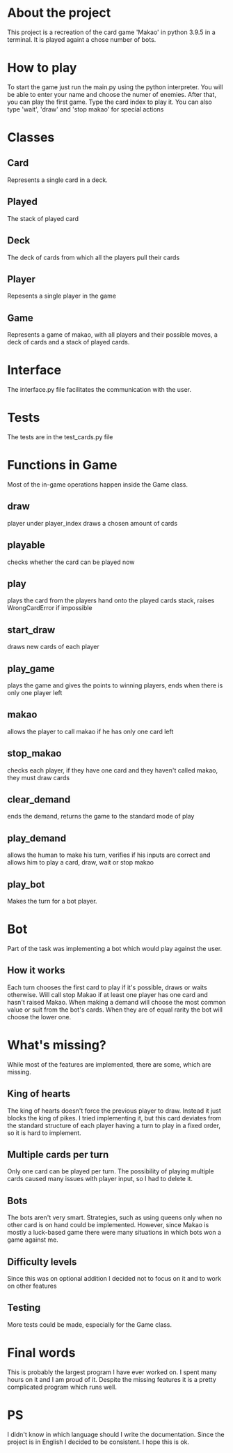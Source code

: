 # About the project
This project is a recreation of the card game 'Makao' in python 3.9.5 in a terminal. It is played againt a chose number of bots.

# How to play
To start the game just run the main.py using the python interpreter. You will be able to enter your name and choose the numer of enemies. After that, you can play the first game. Type the card index to play it. You can also type 'wait', 'draw' and 'stop makao' for special actions

# Classes
## Card
Represents a single card in a deck.
## Played
The stack of played card
## Deck
The deck of cards from which all the players pull their cards
## Player
Repesents a single player in the game
## Game
Represents a game of makao, with all players and their possible moves, a deck of cards and a stack of played cards.

# Interface
The interface.py file facilitates the communication with the user.

# Tests
The tests are in the test_cards.py file

# Functions in Game
Most of the in-game operations happen inside the Game class.
## draw
player under player_index draws a chosen amount of cards
## playable
checks whether the card can be played now
## play
plays the card from the players hand onto the played cards stack, raises WrongCardError if impossible
## start_draw
draws new cards of each player
## play_game
plays the game and gives the points to winning players, ends when there is only one player left
## makao
allows the player to call makao if he has only one card left
## stop_makao
checks each player, if they have one card and they haven't called makao, they must draw cards
## clear_demand
ends the demand, returns the game to the standard mode of play
## play_demand
allows the human to make his turn, verifies if his inputs are correct and allows him to play a card, draw, wait or stop makao
## play_bot
Makes the turn for a bot player.

# Bot
Part of the task was implementing a bot which would play against the user.
## How it works
Each turn chooses the first card to play if it's possible, draws or waits otherwise. Will call stop Makao if at least one player has one card and hasn't raised Makao. When making a demand will choose the most common value or suit from the bot's cards. When they are of equal rarity the bot will choose the lower one.

# What's missing?
While most of the features are implemented, there are some, which are missing.
## King of hearts
The king of hearts doesn't force the previous player to draw. Instead it just blocks the king of pikes. I tried implementing it, but this card deviates from the standard structure of each player having a turn to play in a fixed order, so it is hard to implement.
## Multiple cards per turn
Only one card can be played per turn. The possibility of playing multiple cards caused many issues with player input, so I had to delete it.
## Bots
The bots aren't very smart. Strategies, such as using queens only when no other card is on hand could be implemented. However, since Makao is mostly a luck-based game there were many situations in which bots won a game against me.
## Difficulty levels
Since this was on optional addition I decided not to focus on it and to work on other features
## Testing
More tests could be made, especially for the Game class.

# Final words
This is probably the largest program I have ever worked on. I spent many hours on it and I am proud of it. Despite the missing features it is a pretty complicated program which runs well.

# PS
I didn't know in which language should I write the documentation. Since the project is in English I decided to be consistent. I hope this is ok.
